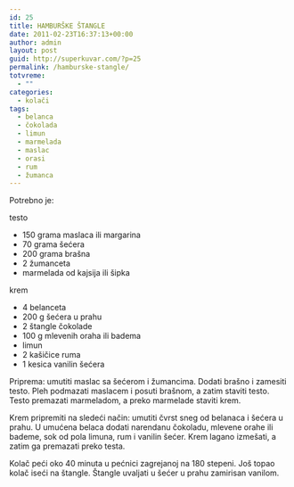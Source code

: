 ```yaml
---
id: 25
title: HAMBURŠKE ŠTANGLE
date: 2011-02-23T16:37:13+00:00
author: admin
layout: post
guid: http://superkuvar.com/?p=25
permalink: /hamburske-stangle/
totvreme:
  - ""
categories:
  - kolači
tags:
  - belanca
  - čokolada
  - limun
  - marmelada
  - maslac
  - orasi
  - rum
  - žumanca
---
```

Potrebno je:

testo

  * 150 grama maslaca ili margarina
  * 70 grama šećera
  * 200 grama brašna
  * 2 žumanceta
  * marmelada od kajsija ili šipka

krem

  * 4 belanceta
  * 200 g šećera u prahu
  * 2 štangle čokolade
  * 100 g mlevenih oraha ili badema
  * limun
  * 2 kašičice ruma
  * 1 kesica vanilin šećera

Priprema: umutiti maslac sa šećerom i žumancima. Dodati brašno i zamesiti testo. Pleh podmazati maslacem i posuti brašnom, a zatim staviti testo. Testo premazati marmeladom, a preko marmelade staviti krem.

Krem pripremiti na sledeći način: umutiti čvrst sneg od belanaca i šećera u prahu. U umućena belaca dodati narendanu čokoladu, mlevene orahe ili bademe, sok od pola limuna, rum i vanilin šećer. Krem lagano izmešati, a zatim ga premazati preko testa.

Kolač peći oko 40 minuta u pećnici zagrejanoj na 180 stepeni. Još topao kolač iseći na štangle. Štangle uvaljati u šećer u prahu zamirisan vanilom.

&nbsp;